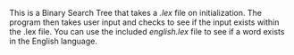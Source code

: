 This is a Binary Search Tree that takes a _.lex_ file on initialization. The program then takes user input and checks to see if the input exists within the .lex file. You can use the included _english.lex_ file to see if a word exists in the English language.
